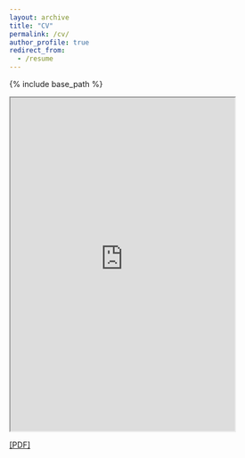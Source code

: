 ```yaml
---
layout: archive
title: "CV"
permalink: /cv/
author_profile: true
redirect_from:
  - /resume
---
```


{% include base_path %}

<iframe src="https://setu1421.github.io/my-portfolio/files/resume.pdf#toolbar=0" width="80%" height="600px"></iframe>

[\[PDF\]](https://setu1421.github.io/my-portfolio/files/resume.pdf)